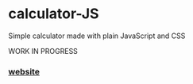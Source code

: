 # calculator-JS

Simple calculator made with plain JavaScript and CSS

WORK IN PROGRESS

### [website](https://santeenee-calculator.netlify.app)
